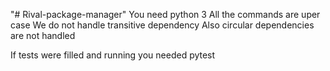 "# Rival-package-manager"
 You need python 3
 All the commands are uper case
 We do not handle transitive dependency
 Also circular dependencies are not handled

If tests were filled and running you needed pytest
